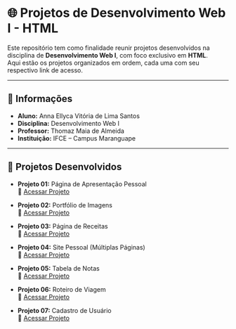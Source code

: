 
# 🌐 Projetos de Desenvolvimento Web I - HTML  

Este repositório tem como finalidade reunir projetos desenvolvidos na disciplina de **Desenvolvimento Web I**, com foco exclusivo em **HTML**.  
Aqui estão os projetos organizados em ordem, cada uma com seu respectivo link de acesso.  

---

## 📌 Informações  

- **Aluno:** Anna Ellyca Vitória de Lima Santos
- **Disciplina:** Desenvolvimento Web I  
- **Professor:** Thomaz Maia de Almeida  
- **Instituição:** IFCE – Campus Maranguape  

---

## 📂 Projetos Desenvolvidos  

- **Projeto 01:** Página de Apresentação Pessoal  
  🔗 [Acessar Projeto](https://annaellycavitoria.github.io/PROJETO1---WEB-I/)

- **Projeto 02:** Portfólio de Imagens  
  🔗 [Acessar Projeto](https://annaellycavitoria.github.io/PROJETO2---WEB-I/)  

- **Projeto 03:** Página de Receitas  
  🔗 [Acessar Projeto](https://annaellycavitoria.github.io/PROJETO3---WEB-I/)  

- **Projeto 04:** Site Pessoal (Múltiplas Páginas)  
  🔗 [Acessar Projeto](https://annaellycavitoria.github.io/PROJETO4---WEB-I/)  

- **Projeto 05:** Tabela de Notas  
  🔗 [Acessar Projeto](https://annaellycavitoria.github.io/PROJETO5---WEB-I/)  

- **Projeto 06:** Roteiro de Viagem  
  🔗 [Acessar Projeto](https://annaellycavitoria.github.io/PROJETO6---WEB-I/)  

- **Projeto 07:** Cadastro de Usuário  
  🔗 [Acessar Projeto](https://annaellycavitoria.github.io/PROJETO7---WEB-I/)  

